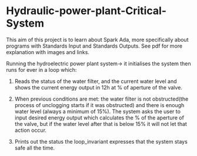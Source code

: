 # Hydraulic-power-plant-Critical-System
This aim of this project is to learn about Spark Ada, more specifically about programs with Standards Input and Standards Outputs. See pdf for more explanation with images and links.

Running the hydroelectric power plant system-> it initialises the system then runs for ever in a loop which:

1) Reads the status of the water filter, and the current water level and shows the current energy output in 12h at % of aperture of the valve.

2) When previous conditions are met: the water filter is not obstructed(the process of unclogging starts if it was obstructed) and there is enough water level (always a minimum of 15%). The system asks the user to input desired energy output which calculates the % of the aperture of the valve, but if the water level after that is below 15% it will not let that action occur.

3) Prints out the status the loop_invariant expresses that the system stays safe all the time.
